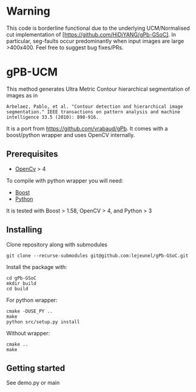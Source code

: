 # Warning
This code is borderline functional due to the underlying UCM/Normalised cut implementation of [https://github.com/HiDiYANG/gPb-GSoC]. In particular, seg-faults occur predominantly when input images are large >400x400. Feel free to suggest bug fixes/PRs.

# gPB-UCM
This method generates Ultra Metric Contour hierarchical segmentation of images as in
```
Arbelaez, Pablo, et al. "Contour detection and hierarchical image segmentation." IEEE transactions on pattern analysis and machine intelligence 33.5 (2010): 898-916.
```

It is a port from https://github.com/vrabaud/gPb.
It comes with a boost/python wrapper and uses OpenCV internally.

## Prerequisites
* [OpenCv](https://opencv.org/) > 4

To compile with python wrapper you will need:
* [Boost](http://www.boost.org/)
* [Python](https://www.python.org/)

It is tested with Boost > 1.58, OpenCV > 4, and Python > 3

## Installing

Clone repository along with submodules
```
git clone --recurse-submodules git@github.com:lejeunel/gPb-GSoC.git
```

Install the package with:
```
cd gPb-GSoC
mkdir build
cd build
```
For python wrapper:
```
cmake -DUSE_PY ..
make
python src/setup.py install
```
Without wrapper:
```
cmake ..
make
```

## Getting started

See demo.py or main

